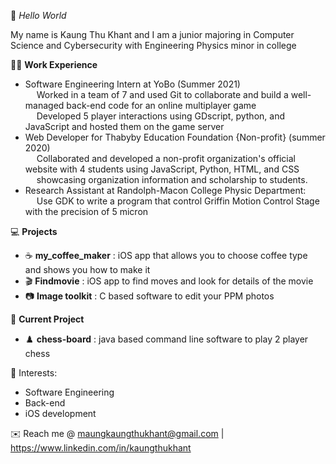 :wave: *Hello World*

My name is Kaung Thu Khant and I am a junior majoring in Computer Science and Cybersecurity with Engineering Physics minor in college


:technologist: **Work Experience**
- Software Engineering Intern at YoBo (Summer 2021)
<br />&emsp; Worked in a team of 7 and used Git to collaborate and build a well-managed back-end code for an online multiplayer game
<br />&emsp; Developed 5 player interactions using GDscript, python, and JavaScript and hosted them on the game server
- Web Developer for Thabyby Education Foundation {Non-profit} (summer 2020)
<br />&emsp; Collaborated and developed a non-profit organization's official website with 4 students using JavaScript, Python, HTML, and CSS 
<br />&emsp; showcasing organization information and scholarship to students.
- Research Assistant at Randolph-Macon College Physic Department: 
<br />&emsp; Use GDK to write a program that control Griffin Motion Control Stage with the precision of 5 micron





:computer: **Projects**
- :coffee: **my_coffee_maker** : iOS app that allows you to choose coffee type and shows you how to make it 
- :clapper: **Findmovie** : iOS app to find moves and look for details of the movie
- :camera: **Image toolkit** : C based software to edit your PPM photos

:page_facing_up:  **Current Project**
- :chess_pawn: **chess-board** : java based command line software to play 2 player chess

🌱 Interests:
- Software Engineering
- Back-end
- iOS development

:envelope: Reach me @ maungkaungthukhant@gmail.com | https://www.linkedin.com/in/kaungthukhant





<!---
KaungthuKhant/KaungthuKhant is a ✨ special ✨ repository because its `README.md` (this file) appears on your GitHub profile.
You can click the Preview link to take a look at your changes.
--->
